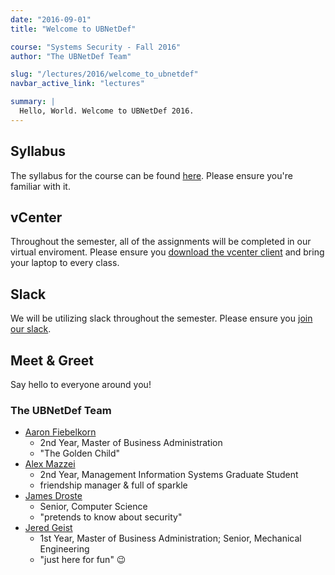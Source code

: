 ```yaml
---
date: "2016-09-01"
title: "Welcome to UBNetDef"

course: "Systems Security - Fall 2016"
author: "The UBNetDef Team"

slug: "/lectures/2016/welcome_to_ubnetdef"
navbar_active_link: "lectures"

summary: |
  Hello, World. Welcome to UBNetDef 2016.
---
```


## Syllabus
The syllabus for the course can be found [here](/courses/syssec/).  Please ensure you're familiar with it.

## vCenter
Throughout the semester, all of the assignments will be completed in our virtual enviroment.  Please ensure you [download the vcenter client](https://ubnetdef.org/vcenter) and bring your laptop to every class.

## Slack
We will be utilizing slack throughout the semester.  Please ensure you [join our slack](https://ubnetdef.slack.com/signup).

## Meet & Greet
Say hello to everyone around you!

### The UBNetDef Team
* [Aaron Fiebelkorn](https://www.linkedin.com/in/aaronfiebelkorn)
    * 2nd Year, Master of Business Administration
    * "The Golden Child"
* [Alex Mazzei](https://www.linkedin.com/in/ammazzei)
    * 2nd Year, Management Information Systems Graduate Student
    * friendship manager & full of sparkle
* [James Droste](https://james.droste.im)
    * Senior, Computer Science
    * "pretends to know about security"
* [Jered Geist](http://jeredgeist.com/)
    * 1st Year, Master of Business Administration; Senior, Mechanical Engineering
    * "just here for fun" 😉